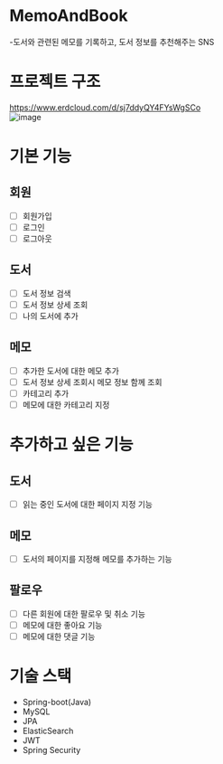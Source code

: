 # MemoAndBook 
-도서와 관련된 메모를 기록하고, 도서 정보를 추천해주는 SNS <br>
# 프로젝트 구조 <br>
https://www.erdcloud.com/d/sj7ddyQY4FYsWgSCo <br>
![image](https://user-images.githubusercontent.com/71738723/236975725-d0b17d23-07af-4fc6-b95d-e94213fb7b5f.png)

# 기본 기능
## 회원
- [ ] 회원가입
- [ ] 로그인
- [ ] 로그아웃
## 도서
- [ ] 도서 정보 검색
- [ ] 도서 정보 상세 조회
- [ ] 나의 도서에 추가
## 메모
- [ ] 추가한 도서에 대한 메모 추가
- [ ] 도서 정보 상세 조회시 메모 정보 함께 조회
- [ ] 카테고리 추가
- [ ] 메모에 대한 카테고리 지정

# 추가하고 싶은 기능
## 도서
- [ ] 읽는 중인 도서에 대한 페이지 지정 기능
## 메모
- [ ] 도서의 페이지를 지정해 메모를 추가하는 기능
## 팔로우
- [ ] 다른 회원에 대한 팔로우 및 취소 기능
- [ ] 메모에 대한 좋아요 기능
- [ ] 메모에 대한 댓글 기능

# 기술 스택
- Spring-boot(Java)
- MySQL
- JPA
- ElasticSearch
- JWT
- Spring Security
